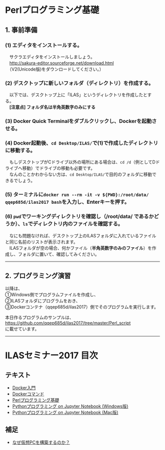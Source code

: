 # Perlプログラミング基礎

## 1. 事前準備

### (1) エディタをインストールする。  
　サクラエディタをインストールしましょう。  
　http://sakura-editor.sourceforge.net/download.html  
　（V2(Unicode版)をダウンロードしてください。）

### (2) デスクトップに新しいフォルダ（ディレクトリ）を作成する。  
　以下では、デスクトップ上に「ILAS」というディレクトリを作成したとする。  
　__[注意点] フォルダ名は半角英数字のみにする__

### (3) Docker Quick Terminalをダブルクリックし、Dockerを起動させる。

### (4) Docker起動後、`cd Desktop/ILAS/`で(1)で作成したディレクトリに移動する。
　もしデスクトップがCドライブ以外の場所にある場合は、`cd /d`（例としてDドライブへ移動）でドライブの移動も必要です。  
　なんのことかわからない方は、`cd Desktop/ILAS/`で目的のフォルダに移動できるでしょう。

### (5) ターミナルに`docker run --rm -it -v ${PWD}:/root/data/ qqep685d/ilas2017 bash`を入力し、Enterキーを押す。

### (6) `pwd`でワーキングディレクトリを確認し（/root/data/ であるかどうか）、`ls`でディレクトリ内のファイルを確認する。
　なにも問題なければ、デスクトップ上のILASフォルダに入れているファイルと同じ名前のリストが表示されます。  
　ILASフォルダが空の場合、何かファイル（__半角英数字のみのファイル__）を作成し、フォルダに置いて、確認してみください。

---

## 2. プログラミング演習

以降は、  
①Windows側でプログラムファイルを作成し、  
②ILASフォルダにプログラムをおき、  
③Dockerコンテナ（qqep685d/ilas2017）側でそのプログラムを実行します。

本日作るプログラムのサンプルは、  
https://github.com/qqep685d/ilas2017/tree/master/Perl_script  
に載せています。

---

# ILASセミナー2017 目次
## テキスト
- [Docker入門](./00_Starting_Docker.md)
- [Dockerコマンド](./01_Docker_Commands.md)
- [Perlプログラミング基礎](./02_Intro_Perl.md)
- [Pythonプログラミング on Jupyter Notebook (Windows版)](./03_1_Python_on_Jupyter_for_Windows.md)
- [Pythonプログラミング on Jupyter Notebook (Mac版)](./03_2_Python_on_Jupyter_for_Mac.md)

## 補足
- [なぜ仮想PCを構築するのか？](XX_Why_use_docker.md)
